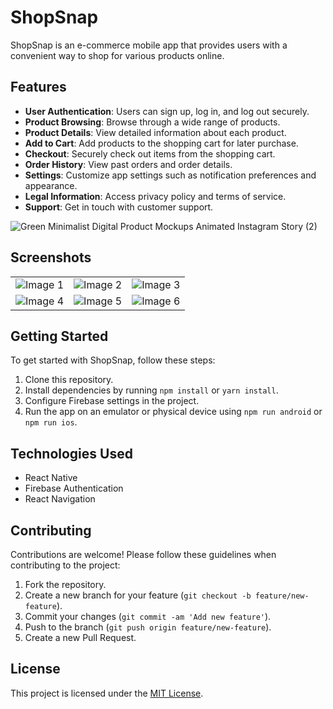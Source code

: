# ShopSnap

ShopSnap is an e-commerce mobile app that provides users with a convenient way to shop for various products online.

## Features

- **User Authentication**: Users can sign up, log in, and log out securely.
- **Product Browsing**: Browse through a wide range of products.
- **Product Details**: View detailed information about each product.
- **Add to Cart**: Add products to the shopping cart for later purchase.
- **Checkout**: Securely check out items from the shopping cart.
- **Order History**: View past orders and order details.
- **Settings**: Customize app settings such as notification preferences and appearance.
- **Legal Information**: Access privacy policy and terms of service.
- **Support**: Get in touch with customer support.


![Green Minimalist Digital Product Mockups Animated Instagram Story (2)](https://github.com/fahad0samara/React-native.GoShop/assets/90055525/1041f8f9-e9aa-42c2-8242-31c2026d0f5e)




## Screenshots
<table>
  <tr>
    <td><img src="https://github.com/fahad0samara/react-native-ShopSnap/assets/90055525/1822151c-f984-41e2-9e78-6c9af8baa2ba" alt="Image 1"></td>
    <td><img src="https://github.com/fahad0samara/react-native-ShopSnap/assets/90055525/257fde48-423a-47d5-a633-70612f4c2ae7" alt="Image 2"></td>
    <td><img src="https://github.com/fahad0samara/react-native-ShopSnap/assets/90055525/e59b0c57-8065-4238-a74f-1237a45dd0f2" alt="Image 3"></td>
  </tr>
  <tr>
    <td><img src="https://github.com/fahad0samara/react-native-ShopSnap/assets/90055525/61cc34b5-cacb-4fd8-a7dd-00a68ebbf68a" alt="Image 4"></td>
    <td><img src="https://github.com/fahad0samara/react-native-ShopSnap/assets/90055525/a500741f-de99-4a43-8768-55ea11e2c6e2" alt="Image 5"></td>
    <td><img src="https://github.com/fahad0samara/react-native-ShopSnap/assets/90055525/8b7419c9-b48d-4cd9-a9d2-8662f2ebf64f" alt="Image 6"></td>
  </tr>
</table>



## Getting Started

To get started with ShopSnap, follow these steps:

1. Clone this repository.
2. Install dependencies by running `npm install` or `yarn install`.
3. Configure Firebase settings in the project.
4. Run the app on an emulator or physical device using `npm run android` or `npm run ios`.

## Technologies Used

- React Native
- Firebase Authentication
- React Navigation

## Contributing

Contributions are welcome! Please follow these guidelines when contributing to the project:

1. Fork the repository.
2. Create a new branch for your feature (`git checkout -b feature/new-feature`).
3. Commit your changes (`git commit -am 'Add new feature'`).
4. Push to the branch (`git push origin feature/new-feature`).
5. Create a new Pull Request.

## License

This project is licensed under the [MIT License](LICENSE).


